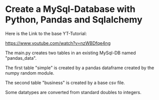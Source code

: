 # Create a MySql-Database with Python, Pandas and Sqlalchemy

Here is the Link to the base YT-Tutorial:

https://www.youtube.com/watch?v=nzWBDfqe4ng


The main.py creates two tables in an existing MySql-DB named "pandas_data". 

The first table "simple" is created by a pandas dataframe created by the numpy random module.

The second table "business" is created by a base csv file. 

Some datatypes are converted from standard doubles to integers.